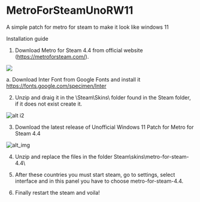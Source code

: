 # MetroForSteamUnoRW11

A simple patch for metro for steam to make it look like windows 11

Installation guide
1. Download Metro for Steam 4.4 from official website (https://metroforsteam.com/). 

![](https://i.gyazo.com/1b76e9d75ccf5ef78e5afdeaea453ef9.gif)

a. Download Inter Font from Google Fonts and install it https://fonts.google.com/specimen/Inter


2. Unzip and draig it in the \Steam\Skins\ folder found in the Steam folder, if it does not exist create it.

![alt i2](https://i.gyazo.com/7f5df95874371dc73066501f52c0a6b1.gif)

3. Download the latest release of Unofficial Windows 11 Patch for Metro for Steam 4.4

![alt_img](https://i.gyazo.com/3b47cc3042fc73e969d7886b297687e6.gif)

4. Unzip and replace the files in the folder Steam\skins\metro-for-steam-4.4\



5. After these countries you must start steam, go to settings, select interface and in this panel you have to choose metro-for-steam-4.4. 

6. Finally restart the steam and voila!
